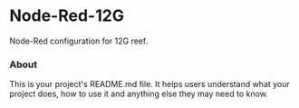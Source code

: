 Node-Red-12G
============

Node-Red configuration for 12G reef.

### About

This is your project's README.md file. It helps users understand what your
project does, how to use it and anything else they may need to know.